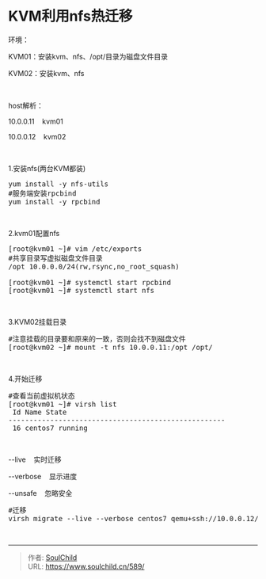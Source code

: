 # KVM利用nfs热迁移

<!--more-->
环境：

KVM01：安装kvm、nfs、/opt/目录为磁盘文件目录

KVM02：安装kvm、nfs

&nbsp;

host解析：

10.0.0.11    kvm01

10.0.0.12    kvm02

&nbsp;

1.安装nfs(两台KVM都装)
<pre>yum install -y nfs-utils 
#服务端安装rpcbind
yum install -y rpcbind</pre>
&nbsp;

2.kvm01配置nfs
<pre>[root@kvm01 ~]# vim /etc/exports
#共享目录写虚拟磁盘文件目录
/opt 10.0.0.0/24(rw,rsync,no_root_squash)

[root@kvm01 ~]# systemctl start rpcbind
[root@kvm01 ~]# systemctl start nfs</pre>
&nbsp;

3.KVM02挂载目录
<pre>#注意挂载的目录要和原来的一致，否则会找不到磁盘文件
[root@kvm02 ~]# mount -t nfs 10.0.0.11:/opt /opt/</pre>
&nbsp;

4.开始迁移
<pre>#查看当前虚拟机状态
[root@kvm01 ~]# virsh list 
 Id Name State
----------------------------------------------------
 16 centos7 running</pre>
&nbsp;

--live    实时迁移

--verbose    显示进度

--unsafe    忽略安全
<pre>#迁移
virsh migrate --live --verbose centos7 qemu+ssh://10.0.0.12/system --unsafe</pre>
&nbsp;


---

> 作者: [SoulChild](https://www.soulchild.cn)  
> URL: https://www.soulchild.cn/589/  

